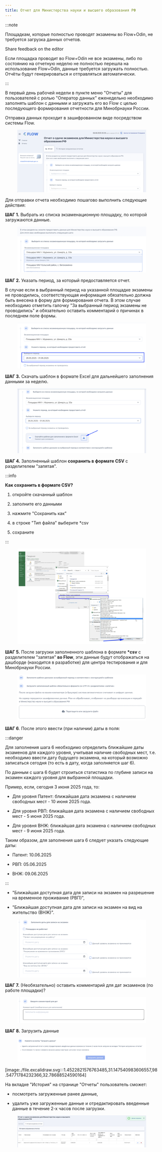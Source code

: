 ```yaml
---
title: Отчет для Министерства науки и высшего образования РФ
---
```


:::note 

Площадкам, которые полностью проводят экзамены во Flow+Odin, не требуется загрузка данных отчетов.

Share feedback on the editor

Если площадка проводит во Flow+Odin не все экзамены, либо по состоянию на отчетную неделю не полностью перешла на использование Flow+Odin, данные требуется загружать полностью. Отчёты будут генерироваться и отправляться автоматически. 

:::

В первый день рабочей недели в пункте меню "Отчеты" для пользователей с ролью "Оператор данных" еженедельно необходимо заполнять шаблон с данными и загружать его во Flow с целью последующего формирования отчетности для Минобрнауки России.

Отправка данных проходит в зашифрованном виде посредством системы Flow.

<figure>

![](<./image (25).png>)

<figcaption>



</figcaption>

</figure>

Для отправки отчета необходимо пошагово выполнить следующие действия:

**ШАГ 1.** Выбрать из списка экзаменационную площадку, по которой загружаются данные.

<figure>

![](<./image (9).png>)

<figcaption>



</figcaption>

</figure>

**ШАГ 2.** Указать период, за который предоставляется отчет.

В случае если в выбранный период на указанной площадке экзамены не проводились, соответствующая информация обязательно должна быть внесена в форму для формирования отчета. В этом случае необходимо отметить галочку "За выбранный период экзамены не проводились" и обязательно оставить комментарий о причинах в последнем поле формы.

<figure>

![](<./image (10).png>)

<figcaption>



</figcaption>

</figure>

**ШАГ 3.** Скачать шаблон в формате Excel для дальнейшего заполнения данными за неделю.

<figure>

![](<./image (16).png>)

<figcaption>



</figcaption>

</figure>

**ШАГ 4.** Заполненный шаблон **сохранить в формате CSV** с разделителем "запятая".

:::info 

 **Как сохранить в формате CSV?**

1. откройте скачанный шаблон

2. заполните его данными

3. нажмите "Сохранить как"

4. в строке "Тип файла" выберите \*csv

5. сохраните

:::

<figure>

![](<./image (14).png>)

<figcaption>



</figcaption>

</figure>

**ШАГ 5.** После загрузки заполненного шаблона в формате  **\*csv** с разделителем "запятая" **во Flow**, эти данные будут отображаться на дашборде (находится в разработке) для центра тестирования и для Минобрнауки России.

<figure>

![](<./image (15).png>)

<figcaption>



</figcaption>

</figure>

**ШАГ 6**. После этого ввести (при наличии) даты в поля:

:::danger 

Для заполнения шага 6 необходимо определить ближайшие даты экзаменов для каждого уровня, учитывая наличие свободных мест, т.е. необходимо ввести дату будущего экзамена, на который возможно записаться сегодня (то есть в дату, когда заполняется шаг 6).

По данным с шага 6 будет строиться статистика по глубине записи на экзамен каждого уровня для выбранной площадки.

Пример, если, сегодня 3 июня 2025 года, то:

-  Для уровня Патент: ближайшая дата экзамена с наличием свободных мест - 10 июня 2025 года.

-  Для уровня РВП: ближайшая дата экзамена с наличием свободных мест - 5 июня 2025 года.

-  Для уровня ВНЖ: ближайшая дата экзамена с наличием свободных мест - 9 июня 2025 года.

Таким образом, для заполнения шага 6 следует указать следующие даты:

-  Патент: 10.06.2025

-  РВП: 05.06.2025

-  ВНЖ: 09.06.2025

:::

-  "Ближайшая доступная дата для записи на экзамен на разрешение на временное проживание (РВП)",

-  "Ближайшая доступная дата для записи на экзамен на вид на жительство (ВНЖ)".

<figure>

![](<./image (17).png>)

<figcaption>



</figcaption>

</figure>

**ШАГ 7.** (Необязательно) оставить комментарий для дат экзаменов (по работе площадки)?

<figure>

![](<./image (18).png>)

<figcaption>



</figcaption>

</figure>

**ШАГ 8.** Загрузить данные

<figure>

![](<./image (6).png>)

<figcaption>



</figcaption>

</figure>

[image:./file.excalidraw.svg:::1.4522821576763485,31.147540983606557,98.54771784232366,32.78688524590164]



На вкладке "История" на странице "Отчеты" пользователь сможет:

-  посмотреть загруженные ранее данные,

-  удалить уже загруженные данные и отредактировать введенные данные в течение 2-х часов после загрузки.

<figure>

![](<./image (19).png>)

<figcaption>



</figcaption>

</figure>


